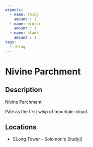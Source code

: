 ```yaml
---
aspects: 
  - name: thing
    amount : 1
  - name: winter
    amount : 1
  - name: blank
    amount : 1
tags:
  - thing
---
```


# Nivine Parchment

## Description
Nivine Parchment

Pale as the first wisp of mountain-cloud.
## Locations
- [[Long Tower - Solomon's Study]]